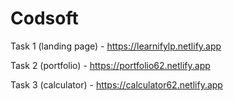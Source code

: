 # Codsoft
 Task 1 (landing page) - https://learnifylp.netlify.app
 
 Task 2 (portfolio) - https://portfolio62.netlify.app
 
 Task 3 (calculator) - https://calculator62.netlify.app




